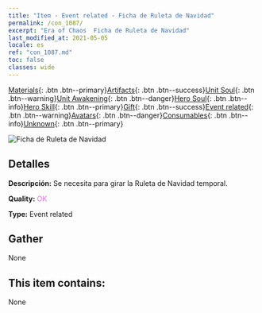 ```yaml
---
title: "Item - Event related - Ficha de Ruleta de Navidad"
permalink: /con_1087/
excerpt: "Era of Chaos  Ficha de Ruleta de Navidad"
last_modified_at: 2021-05-05
locale: es
ref: "con_1087.md"
toc: false
classes: wide
---
```

 [Materials](/ItemsES/){: .btn .btn--primary}[Artifacts](/ItemsES/Artifacts/){: .btn .btn--success}[Unit Soul](/ItemsES/UnitSoul/){: .btn .btn--warning}[Unit Awakening](/ItemsES/UnitAwakening/){: .btn .btn--danger}[Hero Soul](/ItemsES/HeroSoul/){: .btn .btn--info}[Hero Skill](/ItemsES/HeroSkill/){: .btn .btn--primary}[Gift](/ItemsES/Gift/){: .btn .btn--success}[Event related](/ItemsES/Events/){: .btn .btn--warning}[Avatars](/ItemsES/Avatars/){: .btn .btn--danger}[Consumables](/ItemsES/Consumables/){: .btn .btn--info}[Unknown](/ItemsES/Unknown/){: .btn .btn--primary}

 ![Ficha de Ruleta de Navidad](/images/t/i_690013.png)

## Detalles
 **Descripción:** Se necesita para girar la Ruleta de Navidad temporal.

 **Quality:** <span style="color: #DA70D6">OK</span>

 **Type:** Event related

## Gather

  None

## This item contains:

  None

